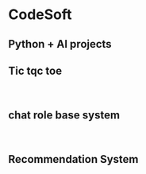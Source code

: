 # CodeSoft

## Python + AI projects 

## Tic tqc toe
<br>

## chat role base system

<br>

## Recommendation System


